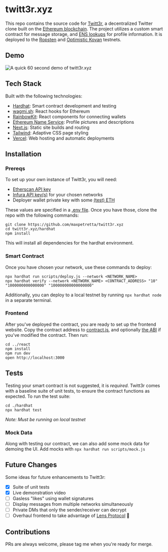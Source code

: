 # twitt3r.xyz
This repo contains the source code for [Twitt3r](https://twitt3r.xyz), a decentralized Twitter clone built on the [Ethereum blockchain](https://ethereum.org/en/).  The project utilizes a custom smart contract for message storage, and [ENS lookups](https://ens.domains/) for profile information.  It is deployed to the [Ropsten](https://ropsten.etherscan.io/address/0x3493B7ABE5e6E142D632e6596bc550A73c87Ee79) and [Optimistic Kovan](https://kovan-optimistic.etherscan.io/address/0x3493B7ABE5e6E142D632e6596bc550A73c87Ee79) testnets.

## Demo
<img src="./demo.gif" alt="A quick 60 second demo of twitt3r.xyz" title="Twitt3r demo gif">

## Tech Stack
Built with the following technologies:

* [Hardhat](https://hardhat.org/): Smart contract development and testing
* [wagmi.sh](https://wagmi.sh/): React hooks for Ethereum
* [RainbowKit](https://www.rainbowkit.com/): React components for connecting wallets
* [Ethereum Name Service](https://ens.domains/): Profile pictures and descriptions
* [Next.js](https://nextjs.org/): Static site builds and routing
* [Tailwind](https://tailwindcss.com/): Adaptive CSS page styling
* [Vercel](https://vercel.com/): Web hosting and automatic deployments

## Installation

### Prereqs
To set up your own instance of Twitt3r, you will need:
* [Etherscan API key](https://etherscan.io/apis)
* [Infura API key(s)](https://infura.io/) for your chosen networks
* Deployer wallet private key with some [(test) ETH](https://faucet.paradigm.xyz/)

These values are specified in a [.env file](./hardhat/.env.example).  Once you have those, clone the repo with the following commands:
```
git clone https://github.com/maxpetretta/twitt3r.xyz
cd twitt3r.xyz/hardhat
npm install
```

This will install all dependencies for the hardhat environment.

### Smart Contract
Once you have chosen your network, use these commands to deploy:
```
npx hardhat run scripts/deploy.js --network <NETWORK_NAME>
npx hardhat verify --network <NETWORK_NAME> <CONTRACT_ADDRESS> "10" "1000000000000000" "100000000000000000"
```

Additionally, you can deploy to a local testnet by running `npx hardhat node` in a separate terminal.

### Frontend
After you've deployed the contract, you are ready to set up the frontend website.  Copy the contract address to [contract.js](./react/lib/contract.js), and optionally [the ABI](./react/lib/abi/Twitt3r.json) if you've modified the contract.  Then run:
```
cd ../react
npm install
npm run dev
open http://localhost:3000
```

## Tests
Testing your smart contract is not suggested, it is *required*.  Twitt3r comes with a baseline suite of unit tests, to ensure the contract functions as expected.  To run the test suite:
```
cd ./hardhat
npx hardhat test
```
*Note: Must be running on local testnet*

### Mock Data
Along with testing our contract, we can also add some mock data for demoing the UI.  Add mocks with `npx hardhat run scripts/mock.js`

## Future Changes
Some ideas for future enhancements to Twitt3r:
- [x] Suite of unit tests
- [x] Live demonstration video
- [ ] Gasless "likes" using wallet signatures
- [ ] Display messages from multiple networks simultaneously
- [ ] Private DMs that only the sender/receiver can decrypt
- [ ] Overhaul frontend to take advantage of [Lens Protocol](https://lens.xyz/) 🌿

## Contributions
PRs are always welcome, please tag me when you're ready for merge.
